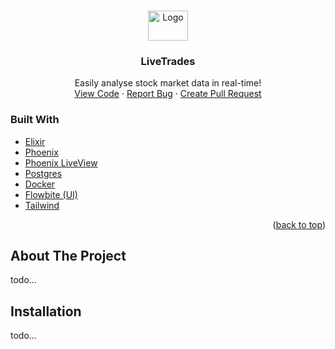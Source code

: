 <a id="readme-top"></a>

<!-- PROJECT LOGO -->
<br />
<div align="center">
  <a href="https://github.com/othneildrew/Best-README-Template">
    <img src="https://hexdocs.pm/phoenix/assets/logo.png" alt="Logo" width="64" height="48">
  </a>
  <h3 align="center">LiveTrades</h3>
  <span align="center">
    Easily analyse stock market data in real-time!
    <br />
    <a href="https://github.com/Wojtazzzz/live_trades/">View Code</a>
    ·
    <a href="https://github.com/Wojtazzzz/live_trades/issues/new?labels=bug&template=bug-report---.md">Report Bug</a>
    ·
    <a href="https://github.com/Wojtazzzz/live_trades/compare">Create Pull Request</a>
  </p>
</div>

<!-- BUILT WITH -->

### Built With
- [Elixir](https://elixir-lang.org/)
- [Phoenix](https://www.phoenixframework.org/)
- [Phoenix LiveView](https://hexdocs.pm/phoenix_live_view/welcome.html)
- [Postgres](https://www.postgresql.org.pl/)
- [Docker](https://www.docker.com/)
- [Flowbite (UI)](https://flowbite.com/)
- [Tailwind](https://tailwindcss.com/)

<p align="right">(<a href="#readme-top">back to top</a>)</p>

<!-- ABOUT THE PROJECT -->

## About The Project

todo...

## Installation

todo...
